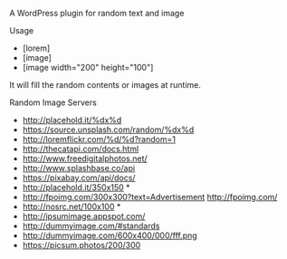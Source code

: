 A WordPress plugin for random text and image

Usage

 * [lorem]
 * [image]
 * [image width="200" height="100"]

It will fill the random contents or images at runtime.

Random Image Servers

 * http://placehold.it/%dx%d
 * https://source.unsplash.com/random/%dx%d
 * http://loremflickr.com/%d/%d?random=1
 * http://thecatapi.com/docs.html
 * http://www.freedigitalphotos.net/
 * http://www.splashbase.co/api
 * https://pixabay.com/api/docs/
 * http://placehold.it/350x150 *
 * http://fpoimg.com/300x300?text=Advertisement http://fpoimg.com/
 * http://nosrc.net/100x100 *
 * http://ipsumimage.appspot.com/
 * http://dummyimage.com/#standards
 * http://dummyimage.com/600x400/000/fff.png
 * https://picsum.photos/200/300
